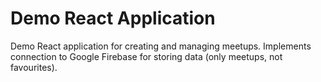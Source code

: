 # Demo React Application

Demo React application for creating and managing meetups. Implements connection to Google Firebase for storing data (only meetups, not favourites).

